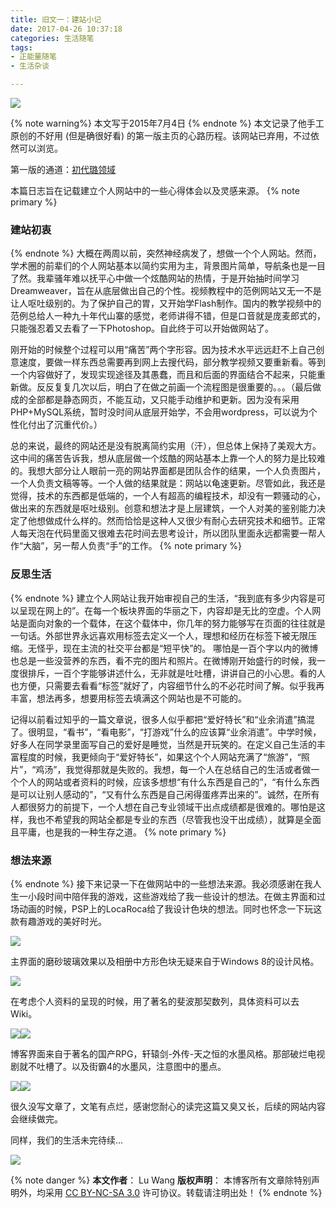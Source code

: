 ```yaml
---
title: 旧文一：建站小记
date: 2017-04-26 10:37:18
categories: 生活随笔
tags:
- 正能量随笔
- 生活杂谈

---
```

<img src="/images/sitebuild/Blog001pic0.jpg" class="img-1f" />

{% note warning%}
本文写于2015年7月4日
{% endnote %}
本文记录了他手工原创的不好用 (但是确很好看) 的第一版主页的心路历程。该网站已弃用，不过依然可以浏览。

<!-- more -->
第一版的通道：[初代璐领域](http://individual.utoronto.ca/luwang/)


本篇日志旨在记载建立个人网站中的一些心得体会以及灵感来源。
{% note primary %}
### 建站初衷
{% endnote %}
大概在两周以前，突然神经病发了，想做一个个人网站。然而，学术圈的前辈们的个人网站基本以简约实用为主，背景图片简单，导航条也是一目了然。我辈骚年难以抚平心中做一个炫酷网站的热情，于是开始抽时间学习Dreamweaver，旨在从底层做出自己的个性。视频教程中的范例网站又无一不是让人呕吐级别的。为了保护自己的胃，又开始学Flash制作。国内的教学视频中的范例总给人一种九十年代山寨的感觉，老师讲得不错，但是口音就是庞麦郎式的，只能强忍着又去看了一下Photoshop。自此终于可以开始做网站了。

刚开始的时候整个过程可以用“痛苦”两个字形容。因为技术水平远远赶不上自己创意速度，要做一样东西总需要再到网上去搜代码，部分教学视频又要重新看。等到一个内容做好了，发现实现途径及其愚蠢，而且和后面的界面结合不起来，只能重新做。反反复复几次以后，明白了在做之前画一个流程图是很重要的。。。（最后做成的全部都是静态网页，不能互动，又只能手动维护和更新。因为没有采用PHP+MySQL系统，暂时没时间从底层开始学，不会用wordpress，可以说为个性化付出了沉重代价。）

总的来说，最终的网站还是没有脱离简约实用（汗），但总体上保持了美观大方。这中间的痛苦告诉我，想从底层做一个炫酷的网站基本上靠一个人的努力是比较难的。我想大部分让人眼前一亮的网站界面都是团队合作的结果，一个人负责图片，一个人负责文稿等等。一个人做的结果就是：网站以龟速更新。尽管如此，我还是觉得，技术的东西都是低端的，一个人有超高的编程技术，却没有一颗骚动的心，做出来的东西就是呕吐级别。创意和想法才是上层建筑，一个人对美的鉴别能力决定了他想做成什么样的。然而恰恰是这种人又很少有耐心去研究技术和细节。正常人每天泡在代码里面又很难去花时间去思考设计，所以团队里面永远都需要一帮人作“大脑”，另一帮人负责“手”的工作。
{% note primary %}
### 反思生活
{% endnote %}
建立个人网站让我开始审视自己的生活，“我到底有多少内容是可以呈现在网上的”。在每一个板块界面的华丽之下，内容却是无比的空虚。个人网站是面向对象的一个载体，在这个载体中，你几年的努力能够写在页面的往往就是一句话。外部世界永远喜欢用标签去定义一个人，理想和经历在标签下被无限压缩。无怪乎，现在主流的社交平台都是“短平快”的。 哪怕是一百个字以内的微博也总是一些没营养的东西，看不完的图片和照片。在微博刚开始盛行的时候，我一度很排斥，一百个字能够讲述什么，无非就是吐吐槽，讲讲自己的小心思。看的人也方便，只需要去看看“标签”就好了，内容细节什么的不必花时间了解。似乎我再丰富，想法再多，想要用标签去填满这个网站也是不可能的。

记得以前看过知乎的一篇文章说，很多人似乎都把“爱好特长”和“业余消遣”搞混了。很明显，“看书”，“看电影”，“打游戏”什么的应该算“业余消遣”。中学时候，好多人在同学录里面写自己的爱好是睡觉，当然是开玩笑的。在定义自己生活的丰富程度的时候，我更倾向于“爱好特长”，如果这个个人网站充满了“旅游”，“照片”，“鸡汤”，我觉得那就是失败的。我想，每一个人在总结自己的生活或者做一个个人的网站或者资料的时候，应该多想想“有什么东西是自己的”，“有什么东西是可以让别人感动的”，“又有什么东西是自己闲得蛋疼弄出来的”。诚然，在所有人都很努力的前提下，一个人想在自己专业领域干出点成绩都是很难的。哪怕是这样，我也不希望我的网站全都是专业的东西（尽管我也没干出成绩），就算是全面且平庸，也是我的一种生存之道。
{% note primary %}
### 想法来源
{% endnote %}
接下来记录一下在做网站中的一些想法来源。我必须感谢在我人生一小段时间中陪伴我的游戏，这些游戏给了我一些设计的想法。在做主界面和过场动画的时候，PSP上的LocaRoca给了我设计色块的想法。同时也怀念一下玩这款有趣游戏的美好时光。

<img src="/images/sitebuild/Blog001pic1.jpg" class="img-2" />

主界面的磨砂玻璃效果以及相册中方形色块无疑来自于Windows 8的设计风格。

<img src="/images/sitebuild/Blog001pic2.jpg" class="img-2" />

在考虑个人资料的呈现的时候，用了著名的斐波那契数列，具体资料可以去Wiki。

<img src="/images/sitebuild/Blog001pic3.png" class="img-2" /><img src="/images/sitebuild/Blog001pic4.png" class="img-2" />

博客界面来自于著名的国产RPG，轩辕剑-外传-天之恒的水墨风格。那部破烂电视剧就不吐槽了。以及街霸4的水墨风，注意图中的墨点。

<img src="/images/sitebuild/Blog001pic5.jpg" class="img-2" /><img src="/images/sitebuild/Blog001pic6.jpg" class="img-2" />

很久没写文章了，文笔有点烂，感谢您耐心的读完这篇又臭又长，后续的网站内容会继续做完。

同样，我们的生活未完待续...

<img src="/images/sitebuild/Blog001pic7.jpg" class="img-2" />

{% note danger %} 
**本文作者**： Lu Wang
**版权声明**： 本博客所有文章除特别声明外，均采用 [CC BY-NC-SA 3.0](https://creativecommons.org/licenses/by-nc-sa/3.0/cn/) 许可协议。转载请注明出处！
{% endnote %}
